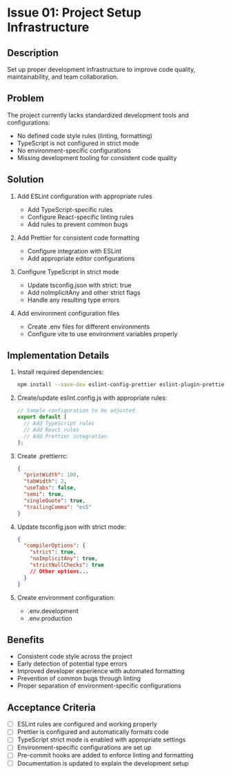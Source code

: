 # Issue 01: Project Setup Infrastructure

## Description

Set up proper development infrastructure to improve code quality, maintainability, and team collaboration.

## Problem

The project currently lacks standardized development tools and configurations:

- No defined code style rules (linting, formatting)
- TypeScript is not configured in strict mode
- No environment-specific configurations
- Missing development tooling for consistent code quality

## Solution

1. Add ESLint configuration with appropriate rules

   - Add TypeScript-specific rules
   - Configure React-specific linting rules
   - Add rules to prevent common bugs

2. Add Prettier for consistent code formatting

   - Configure integration with ESLint
   - Add appropriate editor configurations

3. Configure TypeScript in strict mode

   - Update tsconfig.json with strict: true
   - Add noImplicitAny and other strict flags
   - Handle any resulting type errors

4. Add environment configuration files
   - Create .env files for different environments
   - Configure vite to use environment variables properly

## Implementation Details

1. Install required dependencies:

   ```bash
   npm install --save-dev eslint-config-prettier eslint-plugin-prettier
   ```

2. Create/update eslint.config.js with appropriate rules:

   ```javascript
   // Sample configuration to be adjusted
   export default [
     // Add TypeScript rules
     // Add React rules
     // Add Prettier integration
   ];
   ```

3. Create .prettierrc:

   ```json
   {
     "printWidth": 100,
     "tabWidth": 2,
     "useTabs": false,
     "semi": true,
     "singleQuote": true,
     "trailingComma": "es5"
   }
   ```

4. Update tsconfig.json with strict mode:

   ```json
   {
     "compilerOptions": {
       "strict": true,
       "noImplicitAny": true,
       "strictNullChecks": true
       // Other options...
     }
   }
   ```

5. Create environment configuration:
   - .env.development
   - .env.production

## Benefits

- Consistent code style across the project
- Early detection of potential type errors
- Improved developer experience with automated formatting
- Prevention of common bugs through linting
- Proper separation of environment-specific configurations

## Acceptance Criteria

- [ ] ESLint rules are configured and working properly
- [ ] Prettier is configured and automatically formats code
- [ ] TypeScript strict mode is enabled with appropriate settings
- [ ] Environment-specific configurations are set up
- [ ] Pre-commit hooks are added to enforce linting and formatting
- [ ] Documentation is updated to explain the development setup
